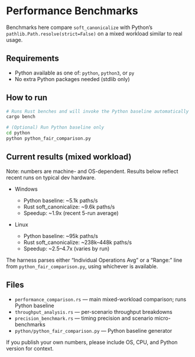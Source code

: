 # Performance Benchmarks

Benchmarks here compare `soft_canonicalize` with Python’s `pathlib.Path.resolve(strict=False)` on a mixed workload similar to real usage.

## Requirements

- Python available as one of: `python`, `python3`, or `py`
- No extra Python packages needed (stdlib only)

## How to run

```bash
# Runs Rust benches and will invoke the Python baseline automatically
cargo bench

# (Optional) Run Python baseline only
cd python
python python_fair_comparison.py
```

## Current results (mixed workload)

Note: numbers are machine- and OS-dependent. Results below reflect recent runs on typical dev hardware.

- Windows
	- Python baseline: ~5.1k paths/s
	- Rust soft_canonicalize: ~9.6k paths/s
	- Speedup: ~1.9x (recent 5-run average)

- Linux
	- Python baseline: ~95k paths/s
	- Rust soft_canonicalize: ~238k–448k paths/s
	- Speedup: ~2.5–4.7x (varies by run)

The harness parses either “Individual Operations Avg” or a “Range:” line from `python_fair_comparison.py`, using whichever is available.

## Files

- `performance_comparison.rs` — main mixed-workload comparison; runs Python baseline
- `throughput_analysis.rs` — per-scenario throughput breakdowns
- `precision_benchmark.rs` — timing precision and scenario micro-benchmarks
- `python/python_fair_comparison.py` — Python baseline generator

If you publish your own numbers, please include OS, CPU, and Python version for context.
